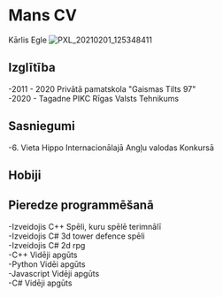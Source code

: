 # Mans CV
Kārlis Egle
![PXL_20210201_125348411](https://user-images.githubusercontent.com/76540824/106461866-07004280-649e-11eb-97dc-fbf299bf48a6.jpg)

## Izglītība

-2011 - 2020 Privātā pamatskola "Gaismas Tilts 97" <br />
-2020 - Tagadne PIKC Rīgas Valsts Tehnikums <br />

## Sasniegumi

-6. Vieta Hippo Internacionālajā Angļu valodas Konkursā <br />

## Hobiji



## Pieredze programmēšanā

-Izveidojis C++ Spēli, kuru spēlē terimnālī <br />
-Izveidojis C# 3d tower defence spēli <br />
-Izveidojis C# 2d rpg <br />
-C++ Vidēji apgūts <br />
-Python Vidēi apgūts <br />
-Javascript Vidēji apgūts <br />
-C# Vidēji apgūts <br />